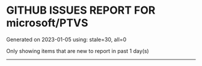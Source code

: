 
# GITHUB ISSUES REPORT FOR microsoft/PTVS


Generated on 2023-01-05 using: stale=30, all=0


Only showing items that are new to report in past 1 day(s)


---
